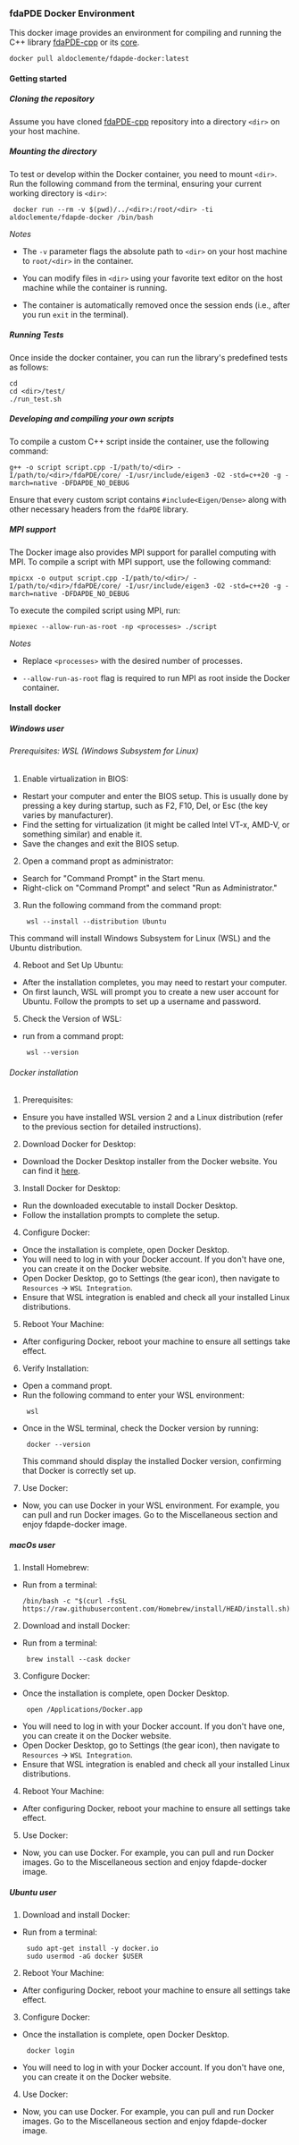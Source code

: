 ### fdaPDE Docker Environment

This docker image provides an environment for compiling and running the C++ library [fdaPDE-cpp](https://github.com/fdaPDE/fdaPDE-cpp) or its [core](https://github.com/fdaPDE/fdaPDE-core).    

```
docker pull aldoclemente/fdapde-docker:latest
```

#### Getting started

##### Cloning the repository 
Assume you have cloned [fdaPDE-cpp](https://github.com/fdaPDE/fdaPDE-cpp) repository into a directory `<dir>` on your host machine.

##### Mounting the directory
To test or develop within the Docker container, you need to mount `<dir>`. Run the following command from the terminal, ensuring your current working directory is `<dir>`:
```
 docker run --rm -v $(pwd)/../<dir>:/root/<dir> -ti aldoclemente/fdapde-docker /bin/bash
```
*Notes*

 * The `-v` parameter flags the absolute path to `<dir>` on your host machine to `root/<dir>` in the container.
	
* You can modify files in `<dir>` using your favorite text editor on the host machine while the container is running.

* The container is automatically removed once the session ends (i.e., after you run `exit` in the terminal).
 
##### Running Tests
Once inside the docker container, you can run the library's predefined tests as follows:
```
cd 
cd <dir>/test/
./run_test.sh
```

##### Developing and compiling your own scripts
To compile a custom C++ script inside the container, use the following command:
```
g++ -o script script.cpp -I/path/to/<dir> -I/path/to/<dir>/fdaPDE/core/ -I/usr/include/eigen3 -O2 -std=c++20 -g -march=native -DFDAPDE_NO_DEBUG
```

Ensure that every custom script contains `#include<Eigen/Dense>` along with other necessary headers from the `fdaPDE` library. 

##### MPI support
The Docker image also provides MPI support for parallel computing with MPI. To compile a script with MPI support, use the following command:
```
mpicxx -o output script.cpp -I/path/to/<dir>/ -I/path/to/<dir>/fdaPDE/core/ -I/usr/include/eigen3 -O2 -std=c++20 -g -march=native -DFDAPDE_NO_DEBUG
```
To execute the compiled script using MPI, run:
```
mpiexec --allow-run-as-root -np <processes> ./script
```
*Notes*

* Replace `<processes>` with the desired number of processes.

* `--allow-run-as-root` flag is required to run MPI as root inside the Docker container.

#### Install docker 

##### Windows user

###### Prerequisites: WSL (Windows Subsystem for Linux)

1. Enable virtualization in BIOS:
 - Restart your computer and enter the BIOS setup. This is usually done by pressing a key during startup, such as F2, F10, Del, or Esc (the key varies by manufacturer).
 - Find the setting for virtualization (it might be called Intel VT-x, AMD-V, or something similar) and enable it.
 - Save the changes and exit the BIOS setup.

2. Open a command propt as administrator:
 - Search for "Command Prompt" in the Start menu.
 - Right-click on "Command Prompt" and select "Run as Administrator."

3. Run the following command from the command propt:
	```
	 wsl --install --distribution Ubuntu
	``` 
This command will install Windows Subsystem for Linux (WSL) and the Ubuntu distribution.

4. Reboot and Set Up Ubuntu:
 - After the installation completes, you may need to restart your computer.
 - On first launch, WSL will prompt you to create a new user account for Ubuntu. Follow the prompts to set up a username and password.

5. Check the Version of WSL:
- run from a command propt:
	```
	 wsl --version
	```

###### Docker installation

1. Prerequisites:
 - Ensure you have installed WSL version 2 and a Linux distribution (refer to the previous section for detailed instructions).
 
2. Download Docker for Desktop:
 - Download the Docker Desktop installer from the Docker website. You can find it [here](https://www.docker.com/). 
 
3. Install Docker for Desktop:
 - Run the downloaded executable to install Docker Desktop.
 - Follow the installation prompts to complete the setup.
 
4. Configure Docker:
 - Once the installation is complete, open Docker Desktop.
 - You will need to log in with your Docker account. If you don't have one, you can create it on the Docker website.
 - Open Docker Desktop, go to Settings (the gear icon), then navigate to `Resources` -> `WSL Integration`.
 - Ensure that WSL integration is enabled and check all your installed Linux distributions.

5. Reboot Your Machine:
 - After configuring Docker, reboot your machine to ensure all settings take effect.
 
6. Verify Installation:
 - Open a command propt.
 - Run the following command to enter your WSL environment:
    ```
     wsl
    ```
 - Once in the WSL terminal, check the Docker version by running:
    ```
 	 docker --version 
 	```
 	This command should display the installed Docker version, confirming that Docker is correctly set up.
7. Use Docker:
 - Now, you can use Docker in your WSL environment. For example, you can pull and run Docker images. Go to the Miscellaneous section and enjoy fdapde-docker image.

##### macOs user

1. Install Homebrew:
 - Run from a terminal:
    ```
    /bin/bash -c "$(curl -fsSL https://raw.githubusercontent.com/Homebrew/install/HEAD/install.sh)"
	```
2. Download and install Docker:
 - Run from a terminal:
	```
  	 brew install --cask docker
	```
3. Configure Docker:
 - Once the installation is complete, open Docker Desktop.
 	```
	 open /Applications/Docker.app
	```
 - You will need to log in with your Docker account. If you don't have one, you can create it on the Docker website.
 - Open Docker Desktop, go to Settings (the gear icon), then navigate to `Resources` -> `WSL Integration`.
 - Ensure that WSL integration is enabled and check all your installed Linux distributions.

4. Reboot Your Machine:
 - After configuring Docker, reboot your machine to ensure all settings take effect.

5. Use Docker:
 - Now, you can use Docker. For example, you can pull and run Docker images. Go to the Miscellaneous section and enjoy fdapde-docker image.


##### Ubuntu user

1. Download and install Docker:
 - Run from a terminal:
	```
  	 sudo apt-get install -y docker.io
  	 sudo usermod -aG docker $USER 
	```
2. Reboot Your Machine:
 - After configuring Docker, reboot your machine to ensure all settings take effect.


3. Configure Docker:
 - Once the installation is complete, open Docker Desktop.
 	```
	 docker login
	```
 - You will need to log in with your Docker account. If you don't have one, you can create it on the Docker website.

4. Use Docker:
 - Now, you can use Docker. For example, you can pull and run Docker images. Go to the Miscellaneous section and enjoy fdapde-docker image.

